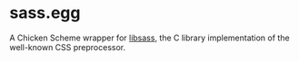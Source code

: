 sass.egg
========

A Chicken Scheme wrapper for [libsass](http://libsass.org), the C library implementation of the well-known CSS preprocessor.
